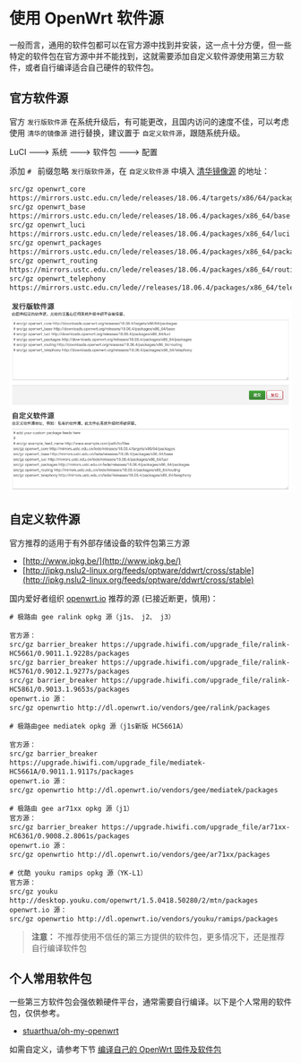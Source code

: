 # 使用 OpenWrt 软件源

一般而言，通用的软件包都可以在官方源中找到并安装，这一点十分方便，但一些特定的软件包在官方源中并不能找到，这就需要添加自定义软件源使用第三方软件，或者自行编译适合自己硬件的软件包。

## 官方软件源

官方 `发行版软件源` 在系统升级后，有可能更改，且国内访问的速度不佳，可以考虑使用 `清华的镜像源` 进行替换，建议置于 `自定义软件源`，跟随系统升级。

LuCI ---> 系统 ---> 软件包 ---> 配置

添加 `# ` 前缀忽略 `发行版软件源`，在 `自定义软件源` 中填入 [清华镜像源](https://mirrors.ustc.edu.cn/help/lede.html) 的地址：

```
src/gz openwrt_core https://mirrors.ustc.edu.cn/lede/releases/18.06.4/targets/x86/64/packages
src/gz openwrt_base https://mirrors.ustc.edu.cn/lede/releases/18.06.4/packages/x86_64/base
src/gz openwrt_luci https://mirrors.ustc.edu.cn/lede/releases/18.06.4/packages/x86_64/luci
src/gz openwrt_packages https://mirrors.ustc.edu.cn/lede/releases/18.06.4/packages/x86_64/packages
src/gz openwrt_routing https://mirrors.ustc.edu.cn/lede/releases/18.06.4/packages/x86_64/routing
src/gz openwrt_telephony https://mirrors.ustc.edu.cn/lede//releases/18.06.4/packages/x86_64/telephony
```

![](https://raw.githubusercontent.com/stuarthua/PicGo/master/oh-my-openwrt/Snipaste_2019-09-08_15-54-49.png)

## 自定义软件源

官方推荐的适用于有外部存储设备的软件包第三方源

* [http://www.ipkg.be/](http://www.ipkg.be/)
* [http://ipkg.nslu2-linux.org/feeds/optware/ddwrt/cross/stable](http://ipkg.nslu2-linux.org/feeds/optware/ddwrt/cross/stable)

国内爱好者组织 [openwrt.io](https://openwrt.io) 推荐的源 (已接近断更，慎用)：

```
# 极路由 gee ralink opkg 源（j1s、 j2、 j3）

官方源：
src/gz barrier_breaker https://upgrade.hiwifi.com/upgrade_file/ralink-HC5661/0.9011.1.9228s/packages
src/gz barrier_breaker https://upgrade.hiwifi.com/upgrade_file/ralink-HC5761/0.9012.1.9277s/packages
src/gz barrier_breaker https://upgrade.hiwifi.com/upgrade_file/ralink-HC5861/0.9013.1.9653s/packages
openwrt.io 源：
src/gz openwrtio http://dl.openwrt.io/vendors/gee/ralink/packages

# 极路由gee mediatek opkg 源（j1s新版 HC5661A）

官方源：
src/gz barrier_breaker https://upgrade.hiwifi.com/upgrade_file/mediatek-HC5661A/0.9011.1.9117s/packages
openwrt.io 源：
src/gz openwrtio http://dl.openwrt.io/vendors/gee/mediatek/packages

# 极路由 gee ar71xx opkg 源（j1）
官方源：
src/gz barrier_breaker https://upgrade.hiwifi.com/upgrade_file/ar71xx-HC6361/0.9008.2.8061s/packages
openwrt.io 源：
src/gz openwrtio http://dl.openwrt.io/vendors/gee/ar71xx/packages

# 优酷 youku ramips opkg 源（YK-L1）
官方源：
src/gz youku http://desktop.youku.com/openwrt/1.5.0418.50280/2/mtn/packages
openwrt.io 源：
src/gz openwrtio http://dl.openwrt.io/vendors/youku/ramips/packages
```

> **注意：** 不推荐使用不信任的第三方提供的软件包，更多情况下，还是推荐自行编译软件包

## 个人常用软件包

一些第三方软件包会强依赖硬件平台，通常需要自行编译。以下是个人常用的软件包，仅供参考。

* [stuarthua/oh-my-openwrt](https://github.com/stuarthua/oh-my-openwrt/)

如需自定义，请参考下节 [编译自己的 OpenWrt 固件及软件包](https://stuarthua.github.io/oh-my-openwrt/make-my-openwrt.html)